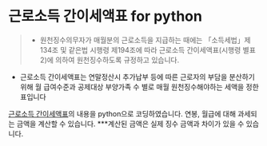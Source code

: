 # 근로소득 간이세액표 for python

> * 원천징수의무자가 매월분의 근로소득을 지급하는 때에는 「소득세법」제134조 및 같은법 시행령 제194조에 따라 근로소득 간이세액표(시행령 별표2)에 의하여 원천징수하도록 규정하고 있습니다.
* 근로소득 간이세액표는 연말정산시 추가납부 등에 따른 근로자의 부담을 분산하기 위해 월 급여수준과 공제대상 부양가족 수 별로 매월 원천징수해야하는 세액을 정한 표입니다

[근로소득 간이세액표](https://www.nts.go.kr/support/support_03_etc01.asp)의 내용을 python으로 코딩하였습니다. 연봉, 월급에 대해 과세되는 금액을 계산할 수 있습니다. 
***계산된 금액은 실제 징수 금액과 차이가 있을 수 있습니다. 